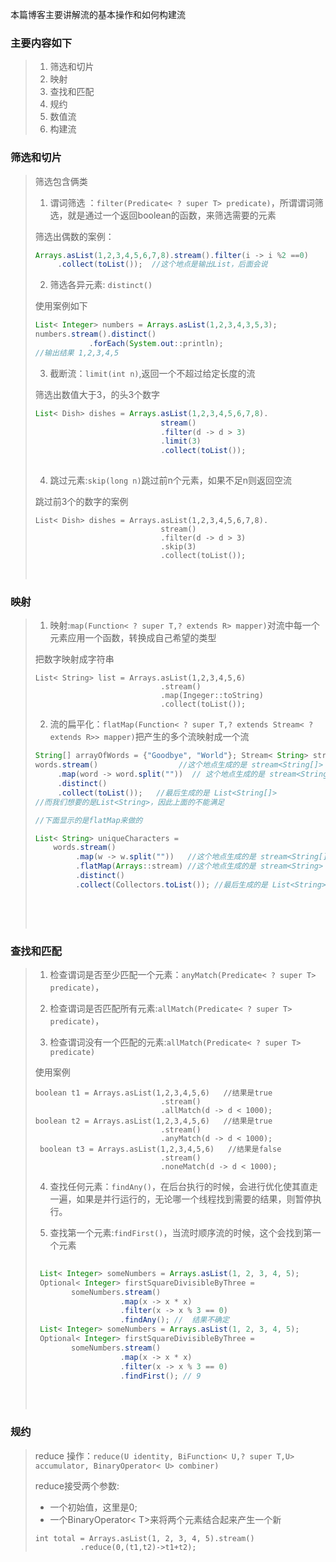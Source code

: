 本篇博客主要讲解流的基本操作和如何构建流

### 主要内容如下

>1. 筛选和切片
>2. 映射
>3. 查找和匹配
>4. 规约
>5. 数值流
>6. 构建流

### 筛选和切片

>筛选包含俩类
>
>1. 谓词筛选 ：`filter(Predicate< ? super T> predicate)`，所谓谓词筛选，就是通过一个返回boolean的函数，来筛选需要的元素
>
>   筛选出偶数的案例：
>
>   ```java
>   Arrays.asList(1,2,3,4,5,6,7,8).stream().filter(i -> i %2 ==0)
>        .collect(toList());  //这个地点是输出List，后面会说
>   ```
>
>2. 筛选各异元素: `distinct()`
>
>   使用案例如下
>
>   ```java
>   List< Integer> numbers = Arrays.asList(1,2,3,4,3,5,3);
>   numbers.stream().distinct()
>   			.forEach(System.out::println);
>   //输出结果 1,2,3,4,5
>   ```
>
>3. 截断流：`limit(int n)`,返回一个不超过给定长度的流
>
>   筛选出数值大于3，的头3个数字
>
>   ```java
>   List< Dish> dishes = Arrays.asList(1,2,3,4,5,6,7,8).
>   							stream()
>                               .filter(d -> d > 3)
>   							.limit(3)
>                               .collect(toList());
>                      
>   ```
>
>4. 跳过元素:`skip(long n)`跳过前n个元素，如果不足n则返回空流
>
>   跳过前3个的数字的案例
>
>   ```
>   List< Dish> dishes = Arrays.asList(1,2,3,4,5,6,7,8).
>   							stream()
>                               .filter(d -> d > 3)
>   							.skip(3)
>                               .collect(toList());
>   ```
>
>   ​
>
>

### 映射

>1. 映射:`map(Function< ? super T,? extends R> mapper)`对流中每一个元素应用一个函数，转换成自己希望的类型
>
>   把数字映射成字符串
>
>   ```
>   List< String> list = Arrays.asList(1,2,3,4,5,6)
>   							.stream()
>   							.map(Ingeger::toString)
>   							.collect(toList());
>   ```
>
>2. 流的扁平化：`flatMap(Function< ? super T,? extends Stream< ? extends R>> mapper)`把产生的多个流映射成一个流
>
>   ```java
>   String[] arrayOfWords = {"Goodbye", "World"}; Stream< String> streamOfwords = Arrays.stream(arrayOfWords);
>   words.stream()                  //这个地点生成的是 stream<String[]>
>        .map(word -> word.split(""))  // 这个地点生成的是 stream<String[]>
>   	 .distinct()
>   	 .collect(toList());   //最后生成的是 List<String[]>
>   //而我们想要的是List<String>，因此上面的不能满足
>
>   //下面显示的是flatMap来做的
>
>   List< String> uniqueCharacters =
>       words.stream()
>            .map(w -> w.split(""))   //这个地点生成的是 stream<String[]>
>            .flatMap(Arrays::stream) //这个地点生成的是 stream<String>
>            .distinct()
>            .collect(Collectors.toList()); //最后生成的是 List<String>
>   ```
>
>   ​
>
>   ​

### 查找和匹配

>1. 检查谓词是否至少匹配一个元素：`anyMatch(Predicate< ? super T> predicate)`，
>
>2. 检查谓词是否匹配所有元素:`allMatch(Predicate< ? super T> predicate)`，
>
>3. 检查谓词没有一个匹配的元素:`allMatch(Predicate< ? super T> predicate)`
>
>   使用案例
>
>   ```
>   boolean t1 = Arrays.asList(1,2,3,4,5,6)   //结果是true
>   							.stream()
>   							.allMatch(d -> d < 1000);
>   boolean t2 = Arrays.asList(1,2,3,4,5,6)   //结果是true
>   							.stream()
>   							.anyMatch(d -> d < 1000);	
>    boolean t3 = Arrays.asList(1,2,3,4,5,6)   //结果是false
>   							.stream()
>   							.noneMatch(d -> d < 1000);	                           
>   ```
>
>4. 查找任何元素：`findAny()`，在后台执行的时候，会进行优化使其直走一遍，如果是并行运行的，无论哪一个线程找到需要的结果，则暂停执行。
>
>5. 查找第一个元素:`findFirst()`，当流时顺序流的时候，这个会找到第一个元素
>
>   ```java
>     
>    List< Integer> someNumbers = Arrays.asList(1, 2, 3, 4, 5);
>    Optional< Integer> firstSquareDivisibleByThree =
>           someNumbers.stream()
>                      .map(x -> x * x)
>                      .filter(x -> x % 3 == 0)
>                      .findAny(); //  结果不确定
>    List< Integer> someNumbers = Arrays.asList(1, 2, 3, 4, 5);
>    Optional< Integer> firstSquareDivisibleByThree =
>           someNumbers.stream()
>                      .map(x -> x * x)
>                      .filter(x -> x % 3 == 0)
>                      .findFirst(); // 9
>                     
>   ```
>
>   ​

### 规约

>reduce 操作：`reduce(U identity, BiFunction< U,? super T,U> accumulator, BinaryOperator< U> combiner)`
>
>reduce接受两个参数:
>
>-  一个初始值，这里是0;
>- 一个BinaryOperator< T>来将两个元素结合起来产生一个新
>
>```
>int total = Arrays.asList(1, 2, 3, 4, 5).stream()
>			.reduce(0,(t1,t2)->t1+t2);
>```

